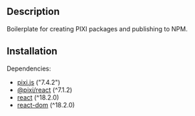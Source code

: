 ## Description

Boilerplate for creating PIXI packages and publishing to NPM.

## Installation

Dependencies:

-   [pixi.js](https://www.npmjs.com/package/pixi.js) ("7.4.2")
-   [@pixi/react](https://www.npmjs.com/package/@pixi/react) (^7.1.2)
-   [react](https://www.npmjs.com/package/react) (^18.2.0)
-   [react-dom](https://www.npmjs.com/package/react-dom) (^18.2.0)
